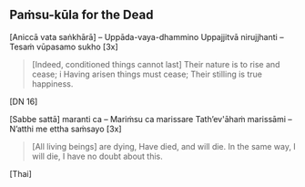 ## Paṁsu-kūla for the Dead<a id="pamsu-kula-dead"></a>

[Aniccā vata saṅkhārā] – Uppāda-vaya-dhammino
Uppajjitvā nirujjhanti – Tesaṁ vūpasamo sukho [3x]

<div class="english">

> [Indeed, conditioned things cannot last]
> Their nature is to rise and cease; i
> Having arisen things must cease;
> Their stilling is true happiness.

</div>

[DN 16]

[Sabbe sattā] maranti ca – Mariṁsu ca marissare
Tath’ev'āhaṁ marissāmi – N’atthi me ettha saṁsayo [3x]

<div class="english">

> [All living beings] are dying,
> Have died, and will die.
> In the same way, I will die,
> I have no doubt about this.

</div>

[Thai]
